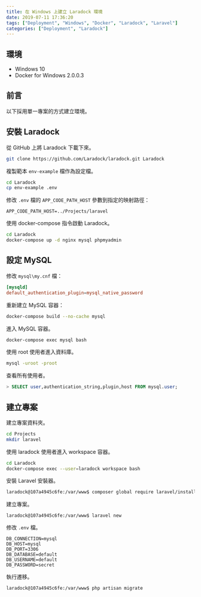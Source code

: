 ```yaml
---
title: 在 Windows 上建立 Laradock 環境
date: 2019-07-11 17:36:20
tags: ["Deployment", "Windows", "Docker", "Laradock", "Laravel"]
categories: ["Deployment", "Laradock"]
---
```


## 環境

- Windows 10
- Docker for Windows 2.0.0.3

## 前言

以下採用單一專案的方式建立環境。

## 安裝 Laradock

從 GitHub 上將 Laradock 下載下來。

```bash
git clone https://github.com/Laradock/laradock.git Laradock
```

複製範本 `env-example` 檔作為設定檔。

```bash
cd Laradock
cp env-example .env
```

修改 `.env` 檔的 `APP_CODE_PATH_HOST` 參數到指定的映射路徑：

```env
APP_CODE_PATH_HOST=../Projects/laravel
```

使用 docker-compose 指令啟動 Laradock。

```bash
cd Laradock
docker-compose up -d nginx mysql phpmyadmin
```

## 設定 MySQL

修改 `mysql\my.cnf` 檔：

```cnf
[mysqld]
default_authentication_plugin=mysql_native_password
```

重新建立 MySQL 容器：

```bash
docker-compose build --no-cache mysql
```

進入 MySQL 容器。

```bash
docker-compose exec mysql bash
```

使用 root 使用者進入資料庫。

```bash
mysql -uroot -proot
```

查看所有使用者。

```sql
> SELECT user,authentication_string,plugin,host FROM mysql.user;
```

## 建立專案

建立專案資料夾。

```bash
cd Projects
mkdir laravel
```

使用 laradock 使用者進入 workspace 容器。

```bash
cd Laradock
docker-compose exec --user=laradock workspace bash
```

安裝 Laravel 安裝器。

```bash
laradock@107a4945c6fe:/var/www$ composer global require laravel/installer
```

建立專案。

```env
laradock@107a4945c6fe:/var/www$ laravel new
```

修改 `.env` 檔。

```env
DB_CONNECTION=mysql
DB_HOST=mysql
DB_PORT=3306
DB_DATABASE=default
DB_USERNAME=default
DB_PASSWORD=secret
```

執行遷移。

```bash
laradock@107a4945c6fe:/var/www$ php artisan migrate
```
